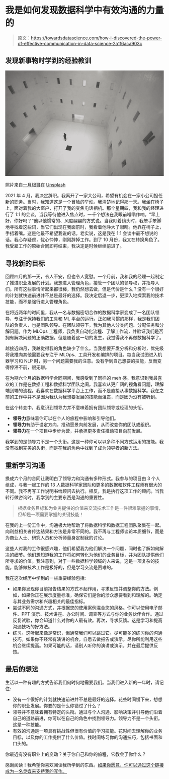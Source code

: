 # 我是如何发现数据科学中有效沟通的力量的

> 原文：<https://towardsdatascience.com/how-i-discovered-the-power-of-effective-communication-in-data-science-2a1f6aca903c>

## 发现新事物时学到的经验教训

![](img/aad84df8fe0575be787ced70d3576bb7.png)

照片来自[一月根哥](https://unsplash.com/@jan_genge)在 [Unsplash](https://unsplash.com)

2021 年 4 月，我决定辞职。我离开了一家大公司，希望有机会在一家小公司担任新的职务。当时，我知道这是一个冒险的举动。我清楚地记得那一天。我坐在椅子上，面对着我的大窗户，打开了我的变焦电话相机。那个星期四，我和我的经理进行了 1:1 的会谈。当我等待他进入焦点时，一千个想法在我眼前嗡嗡作响。“早上好，你好吗？”他以他惯常的、风度翩翩的方式说。当我盯着镜头时，我笨手笨脚地寻找着这些词，当它们出现在我面前时，我看着他睁大了眼睛。他靠在椅子上，手捂着嘴。这是他最不希望我说的话。老实说，这是我在 1:1 会谈中最不想说的话。我心存疑虑，忧心忡忡，刚刚辞掉工作。到了 10 月份，我又在转换角色了。我受雇工作的原始合同即将结束，我决定是时候继续前进了。

## 寻找新的目标

回顾四月的那一天，令人不安，但也令人宽慰。一个月前，我和我的经理一起制定了推进职业发展的计划。我想进入管理角色，接管一个团队的领导权，并指导人们。所有这些事情听起来都很棒，我仍然想去做，但是代价是什么？没有一个很好的计划就快速前进并不总是最好的选择。我决定后退一步，更深入地探索我的技术技能，而不是强行进入管理角色。

在将近两年的时间里，我从一名与数据密切合作的数据科学家变成了一名团队领导，专注于保持我们的工具和 ML 平台的运行。正如我习惯的那样，我是我们团队的负责人，也是团队领导。在团队领导下，我为其他人分类问题、分配任务和分解问题。作为 MLOps 工程师，我负责自动化流程、了解工作流，并验证我们是否拥有解决问题的正确数据。但是随着这一切的发生，我觉得我不再做数据科学了。

越接近四月，我越觉得我的角色缺少了什么。当我想要开发分析和分析时，优先级将我推向其他需要我专注于 MLOps、工具开发和编排的项目。每当我试图进入机器学习和 NLP 时，另一个问题需要我的注意。没有学到自己想要的技能，反而变得停滞不前，很无聊。

在为期六个月的数据科学合同期间，我感受到了同样的 meh 感。我意识到我最喜欢的工作是在数据工程和数据科学团队之间。我喜欢从更广阔的视角看问题，理解端到端的流程。我喜欢在数据科学平台上工作，而不是直接从事数据科学。我在之前的工作中并不是因为我认为我想要发展的技能而沮丧，而是因为没有被听到。

在这个转变中，我意识到领导力并不意味着拥有团队领导或经理的头衔。

*   **领导力**意味着你可以在个人的旅程中影响和引导他们。
*   **领导力**有助于设定方向，推动愿景向前发展，从而改变你的团队或组织。
*   **领导力**在一个项目中步步为营，并承担更多责任推动项目向前发展。

我学到的是领导力不是一个头衔。这是一种你可以以多种不同方式运用的技能。我没有找到完美的头衔，而是在我的角色中找到了成为领导者的新方法。

## 重新学习沟通

换成六个月的合同让我明白了领导力和沟通有多种形式。我参与的项目由 3 个人组成，与我一起工作的 13 人数据科学家团队和更多的数据和软件工程师有很大的不同。我不再写工作说明书给顾问去执行。相反，我是执行这项工作的顾问。当我转行做咨询时，我学到的主要东西是沟通的重要性。

> 根据业务目标和为业务提供的价值来交流技术工作是一件很难掌握的事情，但却是一项需要掌握的关键技能！

在我的上一份工作中，沟通极大地帮助了将数据科学和数据工程团队聚集在一起。向利益相关者传达结果和方法是非常不同的。我不再与工程师谈论本质细节，而是为商业人士、研究人员和分析师量身定制我的讨论。

这些人对我的工作很感兴趣，他们希望我为他们解决一个问题，同时也了解如何解决的细节。他们想知道我的工作将如何转化为他们的业务目标，并为团队提供他们所寻求的价值。我注意到，对于一些数据科学领域的人来说，这是一项复杂的技能。能够做技术工作是极好的，但是学习交流是困难的。

我在这次经历中学到的一些重要经验包括:

*   如果你发现你目前报告结果的方式不起作用，寻求反馈并调整你的方法。例如，如果你正在展示度量标准，确保它们是你的涉众想要看到和理解的。确定与其业务需求和兴趣相关的最佳指标。
*   尝试不同的沟通方式，并根据您的使用案例混合您的风格。你可以使用电子邮件、PPT 演示、技术讲座、办公时间、调查等方式与你的业务伙伴合作。通过反复试验，你会知道什么对你的人最有效。再次，寻求反馈。这是学习和提高沟通技巧的好方法。
*   练习。这听起来像是常识，但通常我们可以跳过它。尽可能多的练习你的沟通技巧。如果你不经常有演讲的机会，自愿去做报告或演示。尽你所能利用这些机会继续提高。如果可能的话，请别人听你的演讲或演示，并在最后提供反馈。

## 最后的想法

生活以一种有趣的方式告诉我们何时何地需要我们。当我们进入新的一年时，请记住:

*   没有一个很好的计划就快速前进并不总是最好的选择。花些时间慢下来，想想你的职业发展。你要的是什么你错过了什么？
*   领导并不意味着拥有特定的头衔。通过与个人沟通、影响决策并引导他们沿着自己的道路前进，你可以在自己的角色中找到领导力。领导力不是一个头衔。这是一种技能。
*   有效的沟通是一项具有挑战性但很有价值的学习技能。花时间去理解你的业务目标，以及你的工作提供了什么价值。找时间练习你的沟通技巧，包括书面和口头的。

你最近有没有职业上的变动？关于你自己和你的旅程，它教会了你什么？

感谢阅读！我希望你喜欢阅读我所学到的东西。[如果你愿意，你可以通过这个链接成为一名灵媒来支持我的写作。](https://rjday.medium.com/membership)